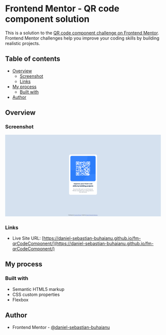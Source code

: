 # Frontend Mentor - QR code component solution

This is a solution to the [QR code component challenge on Frontend Mentor](https://www.frontendmentor.io/challenges/qr-code-component-iux_sIO_H). Frontend Mentor challenges help you improve your coding skills by building realistic projects. 

## Table of contents

- [Overview](#overview)
  - [Screenshot](#screenshot)
  - [Links](#links)
- [My process](#my-process)
  - [Built with](#built-with)
- [Author](#author)

## Overview

### Screenshot

![](./screenshot.png)

### Links

- Live Site URL: [https://daniel-sebastian-buhaianu.github.io/fm-qrCodeComponent/](https://daniel-sebastian-buhaianu.github.io/fm-qrCodeComponent/)

## My process

### Built with

- Semantic HTML5 markup
- CSS custom properties
- Flexbox

## Author

- Frontend Mentor - [@daniel-sebastian-buhaianu](https://www.frontendmentor.io/profile/daniel-sebastian-buhaianu)

